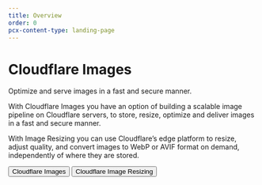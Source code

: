 ```yaml
---
title: Overview
order: 0
pcx-content-type: landing-page
---
```


# Cloudflare Images

Optimize and serve images in a fast and secure manner.

With Cloudflare Images you have an option of building a scalable image pipeline on Cloudflare servers, to store, resize, optimize and deliver images in a fast and secure manner.

With Image Resizing you can use Cloudflare’s edge platform to resize, adjust quality, and convert images to WebP or AVIF format on demand, independently of where they are stored.

<ButtonGroup>
  <Button type="primary" href="/cloudflare-images">Cloudflare Images</Button>
  <Button type="secondary" href="/image-resizing">Cloudflare Image Resizing</Button>
</ButtonGroup>